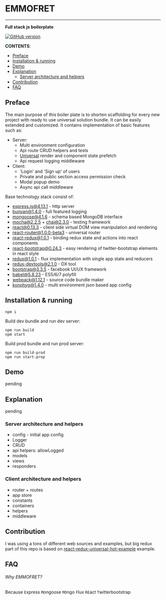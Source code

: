 # EMMOFRET
---
__Full stack js boilerplate__

[![GitHub version](https://badge.fury.io/gh/aleksey-gonchar%2Femmofret.svg)](http://badge.fury.io/gh/aleksey-gonchar%2Femmofret)

__CONTENTS__:

* [Preface](#preface)
* [Installation & running](#installation--running)
* [Demo](#demo)
* [Explanation](#explanation)
    * [Server architecture and helpers](#sever)
* [Contribution](#contribution)
* [FAQ](#faq)

## Preface

The main purpose of this boiler plate is to shorten scaffolding for every new project with ready to use universal solution bundle. It can be easily extended and customized. It contains implementation of basic features such as:
 
* Server:
    * Multi environment configuration
    * Api route CRUD helpers and tests
    * [Universal](https://medium.com/@mjackson/universal-javascript-4761051b7ae9) render and component state prefetch
    * Api request logging middleware
* Client:    
    * 'Login' and 'Sign up' of users
    * Private and public section access permission check
    * Modal popup demo
    * Async api call middleware

Base technology stack consist of:
 
* express.js@4.13.1 - http server
* bunyan@1.4.0 - full featured logging
* mongoose@4.1.6 - schema based MongoDB interface
* mocha@2.2.5 + chai@2.3.0 - testing framework
* react@0.13.3 - client side virtual DOM view manipulation and rendering 
* react-router@1.0.0-beta3 - universal router
* react-redux@1.0.1 - binding redux state and actions into react components
* react-bootstrap@0.24.3 - easy rendering of twitter-bootstrap elements in react style
* redux@1.0.1 - flux implementation with single app state and reducers
* redux-devtools@2.1.0 - DX tool
* bootstrap@3.3.5 - facebook UI/UX framework
* babel@5.8.23 - ES5/6/7 polyfill
* webpack@1.12.1 - source code bundle maker
* konphyg@1.4.0 - multi environment json based app config

## Installation & running

```
npm i
```

Build dev bundle and run dev server:

```
npm run build
npm start
```

Build prod bundle and run prod server:

```
npm run build-prod
npm run start-prop
```
## Demo
pending

## Explanation
pending

### Server architecture and helpers

* config - initial app config
* Logger
* CRUD
* api helpers: allowLogged
* models
* views
* responders

### Client architecture and helpers

* router + routes
* app store
* constants
* containers
* helpers
* middleware


## Contribution

I was using a tons of different web sources and examples, but big redux part of this repo is based on [react-redux-universal-hot-example](https://github.com/erikras/react-redux-universal-hot-example) example.

## FAQ
###### Why EMMOFRET?
Because `E`xpress `M`ongoose `MO`ngo `F`lux `RE`act `T`witterbootstrap 
